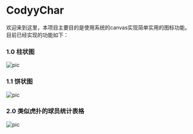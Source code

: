 CodyyChar
===

欢迎来到这里，本项目主要目的是使用系统的canvas实现简单实用的图标功能。
目前已经实现的功能如下：

### 1.0 柱状图
![pic](http://ogd2b73e2.bkt.clouddn.com/2054840925.jpg)

### 1.1 饼状图
![pic](http://ogd2b73e2.bkt.clouddn.com/2010674065.jpg)

### 2.0 类似虎扑的球员统计表格
![pic](http://ogd2b73e2.bkt.clouddn.com/816692292.jpg)
